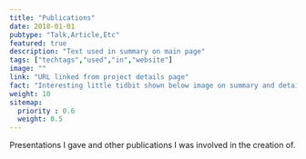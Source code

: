 ```yaml
---
title: "Publications"
date: 2018-01-01
pubtype: "Talk,Article,Etc"
featured: true
description: "Text used in summary on main page"
tags: ["techtags","used","in","website"]
image: ""
link: "URL linked from project details page"
fact: "Interesting little tidbit shown below image on summary and detail page"
weight: 10
sitemap:
  priority : 0.6
  weight: 0.5
---
```


Presentations I gave and other publications I was involved in the creation of.